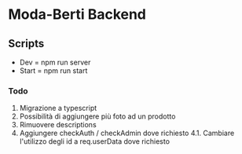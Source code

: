 # Moda-Berti Backend

## Scripts

* Dev = npm run server
* Start = npm run start

### Todo

1. Migrazione a typescript
2. Possibilità di aggiungere più foto ad un prodotto
3. Rimuovere descriptions
4. Aggiungere checkAuth / checkAdmin dove richiesto
    4.1. Cambiare l'utilizzo degli id a req.userData dove richiesto
